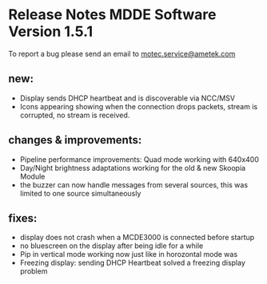 Release Notes MDDE Software Version 1.5.1
=========================================

To report a bug please send an email to motec.service@ametek.com

new: 
----
- Display sends DHCP heartbeat and is discoverable via NCC/MSV
- Icons appearing showing when the connection drops packets, stream is corrupted, no stream is received.


changes & improvements: 
-----------------------
- Pipeline performance improvements: Quad mode working with 640x400 
- Day/Night brightness adaptations working for the old & new Skoopia Module
- the buzzer can now handle messages from several sources, this was limited to one source simultaneously

fixes: 
------

- display does not crash when a MCDE3000 is connected before startup
- no bluescreen on the display after being idle for a while
- Pip in vertical mode working now just like in horozontal mode was
- Freezing display: sending DHCP Heartbeat solved a freezing display problem

    
